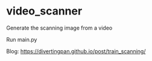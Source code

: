 # video_scanner
Generate the scanning image from a video

Run main.py

Blog: https://divertingpan.github.io/post/train_scanning/
